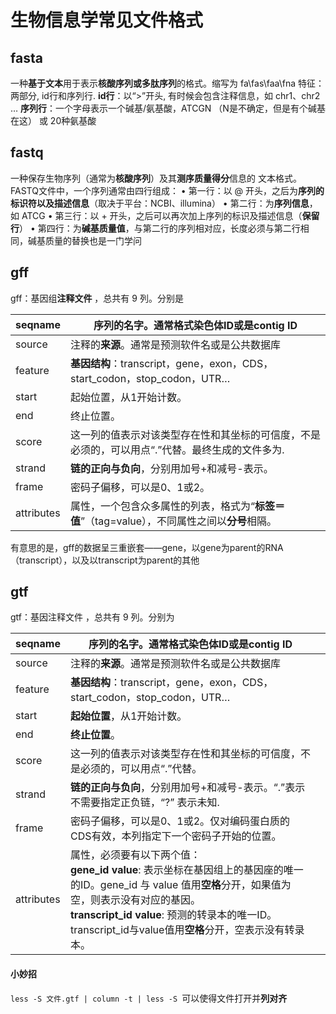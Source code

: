 # 生物信息学常见文件格式
## fasta
一种**基于文本**用于表示**核酸序列或多肽序列**的格式。缩写为 fa\fas\faa\fna
特征： 两部分, id行和序列行.
	**id行**：以“>”开头, 有时候会包含注释信息，如 chr1、chr2 …
	**序列行**：一个字母表示一个碱基/氨基酸，ATCGN （N是不确定，但是有个碱基在这） 或 20种氨基酸
## fastq
一种保存生物序列（通常为**核酸序列**）及其**测序质量得分**信息的
文本格式。FASTQ文件中，一个序列通常由四行组成：
	• 第一行：以 @ 开头，之后为**序列的标识符以及描述信息**（取决于平台：NCBI、illumina）
	• 第二行：为**序列信息**，如 ATCG
	• 第三行：以 + 开头，之后可以再次加上序列的标识及描述信息（**保留行**）
	• 第四行：为**碱基质量值**，与第二行的序列相对应，长度必须与第二行相同，碱基质量的替换也是一门学问

## gff
gff：基因组**注释文件** ，总共有 9 列。分别是

| seqname    | 序列的**名字**。通常格式染色体ID或是contig ID                                |
| ---------- | ------------------------------------------------------------- |
| source     | 注释的**来源**。通常是预测软件名或是公共数据库                                     |
| feature    | **基因结构**：transcript，gene，exon，CDS，start_codon，stop_codon，UTR… |
| start      | 起始位置，从1开始计数。                                                  |
| end        | 终止位置。                                                         |
| score      | 这一列的值表示对该类型存在性和其坐标的可信度，不是必须的，可以用点“.”代替。最终生成的文件多为.             |
| strand     | **链的正向与负向**，分别用加号+和减号-表示。                                     |
| frame      | 密码子偏移，可以是0、1或2。                                               |
| attributes | 属性，一个包含众多属性的列表，格式为“**标签＝值**”（tag=value），不同属性之间以**分号**相隔。<br>  |
有意思的是，gff的数据呈三重嵌套——gene，以gene为parent的RNA（transcript），以及以transcript为parent的其他

## gtf
gtf：基因注释文件 ，总共有 9 列。分别为

| seqname    | 序列的**名字**。通常格式染色体ID或是contig ID                                                                                                                                                       |     |
| ---------- | ------------------------------------------------------------------------------------------------------------------------------------------------------------------------------------ | --- |
| source     | 注释的**来源**。通常是预测软件名或是公共数据库                                                                                                                                                            |     |
| feature    | **基因结构**：transcript，gene，exon，CDS，start_codon，stop_codon，UTR…                                                                                                                        |     |
| start      | **起始位置**，从1开始计数。                                                                                                                                                                     |     |
| end        | **终止位置**。                                                                                                                                                                            |     |
| score      | 这一列的值表示对该类型存在性和其坐标的可信度，不是必须的，可以用点“.”代替。                                                                                                                                              |     |
| strand     | **链的正向与负向**，分别用加号+和减号-表示。“.”表示不需要指定正负链，“?” 表示未知.                                                                                                                                     |     |
| frame      | 密码子偏移，可以是0、1或2。仅对编码蛋白质的CDS有效，本列指定下一个密码子开始的位置。                                                                                                                                        |     |
| attributes | 属性，必须要有以下两个值：<br>**gene_id value**: 表示坐标在基因组上的基因座的唯一的ID。gene_id 与 value 值用**空格**分开，如果值为空，则表示没有对应的基因。<br>**transcript_id value**: 预测的转录本的唯一ID。transcript_id与value值用**空格**分开，空表示没有转录本。 |     |
#### 小妙招
`less -S 文件.gtf | column -t | less -S `可以使得文件打开并**列对齐**
